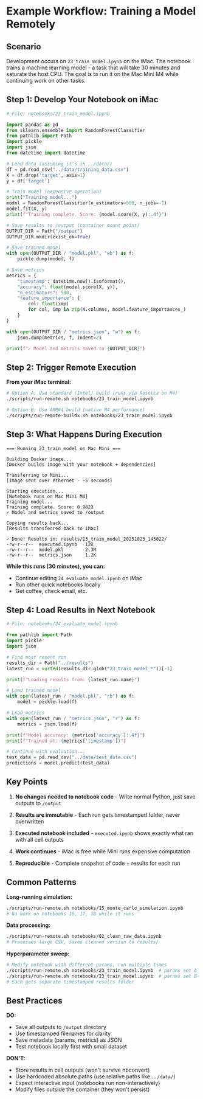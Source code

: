 # Example Workflow: Training a Model Remotely

## Scenario
Development occurs on `23_train_model.ipynb` on the iMac. The notebook trains a machine learning model - a task that will take 30 minutes and saturate the host CPU. The goal is to run it on the Mac Mini M4 while continuing work on other tasks.

## Step 1: Develop Your Notebook on iMac

```python
# File: notebooks/23_train_model.ipynb

import pandas as pd
from sklearn.ensemble import RandomForestClassifier
from pathlib import Path
import pickle
import json
from datetime import datetime

# Load data (assuming it's in ../data/)
df = pd.read_csv("../data/training_data.csv")
X = df.drop('target', axis=1)
y = df['target']

# Train model (expensive operation)
print("Training model...")
model = RandomForestClassifier(n_estimators=500, n_jobs=-1)
model.fit(X, y)
print(f"Training complete. Score: {model.score(X, y):.4f}")

# Save results to /output (container mount point)
OUTPUT_DIR = Path("/output")
OUTPUT_DIR.mkdir(exist_ok=True)

# Save trained model
with open(OUTPUT_DIR / "model.pkl", "wb") as f:
    pickle.dump(model, f)

# Save metrics
metrics = {
    "timestamp": datetime.now().isoformat(),
    "accuracy": float(model.score(X, y)),
    "n_estimators": 500,
    "feature_importance": {
        col: float(imp)
        for col, imp in zip(X.columns, model.feature_importances_)
    }
}

with open(OUTPUT_DIR / "metrics.json", "w") as f:
    json.dump(metrics, f, indent=2)

print(f"✓ Model and metrics saved to {OUTPUT_DIR}")
```

## Step 2: Trigger Remote Execution

**From your iMac terminal:**

```bash
# Option A: Use standard (Intel) build (runs via Rosetta on M4)
./scripts/run-remote.sh notebooks/23_train_model.ipynb

# Option B: Use ARM64 build (native M4 performance)
./scripts/run-remote-buildx.sh notebooks/23_train_model.ipynb
```

## Step 3: What Happens During Execution

```
=== Running 23_train_model on Mac Mini ===

Building Docker image...
[Docker builds image with your notebook + dependencies]

Transferring to Mini...
[Image sent over ethernet - ~5 seconds]

Starting execution...
[Notebook runs on Mac Mini M4]
Training model...
Training complete. Score: 0.9823
✓ Model and metrics saved to /output

Copying results back...
[Results transferred back to iMac]

✓ Done! Results in: results/23_train_model_20251023_143022/
-rw-r--r--  executed.ipynb   12K
-rw-r--r--  model.pkl        2.3M
-rw-r--r--  metrics.json     1.2K
```

**While this runs (30 minutes), you can:**
- Continue editing `24_evaluate_model.ipynb` on iMac
- Run other quick notebooks locally
- Get coffee, check email, etc.

## Step 4: Load Results in Next Notebook

```python
# File: notebooks/24_evaluate_model.ipynb

from pathlib import Path
import pickle
import json

# Find most recent run
results_dir = Path("../results")
latest_run = sorted(results_dir.glob("23_train_model_*"))[-1]

print(f"Loading results from: {latest_run.name}")

# Load trained model
with open(latest_run / "model.pkl", "rb") as f:
    model = pickle.load(f)

# Load metrics
with open(latest_run / "metrics.json", "r") as f:
    metrics = json.load(f)

print(f"Model accuracy: {metrics['accuracy']:.4f}")
print(f"Trained at: {metrics['timestamp']}")

# Continue with evaluation...
test_data = pd.read_csv("../data/test_data.csv")
predictions = model.predict(test_data)
```

## Key Points

1. **No changes needed to notebook code** - Write normal Python, just save outputs to `/output`

2. **Results are immutable** - Each run gets timestamped folder, never overwritten

3. **Executed notebook included** - `executed.ipynb` shows exactly what ran with all cell outputs

4. **Work continues** - iMac is free while Mini runs expensive computation

5. **Reproducible** - Complete snapshot of code + results for each run

## Common Patterns

**Long-running simulation:**
```bash
./scripts/run-remote.sh notebooks/15_monte_carlo_simulation.ipynb
# Go work on notebooks 16, 17, 18 while it runs
```

**Data processing:**
```bash
./scripts/run-remote.sh notebooks/02_clean_raw_data.ipynb
# Processes large CSV, saves cleaned version to results/
```

**Hyperparameter sweep:**
```bash
# Modify notebook with different params, run multiple times
./scripts/run-remote.sh notebooks/23_train_model.ipynb  # params set A
./scripts/run-remote.sh notebooks/23_train_model.ipynb  # params set B
# Each gets separate timestamped results folder
```

## Best Practices

**DO:**
- Save all outputs to `/output` directory
- Use timestamped filenames for clarity
- Save metadata (params, metrics) as JSON
- Test notebook locally first with small dataset

**DON'T:**
- Store results in cell outputs (won't survive nbconvert)
- Use hardcoded absolute paths (use relative paths like `../data/`)
- Expect interactive input (notebooks run non-interactively)
- Modify files outside the container (they won't persist)
